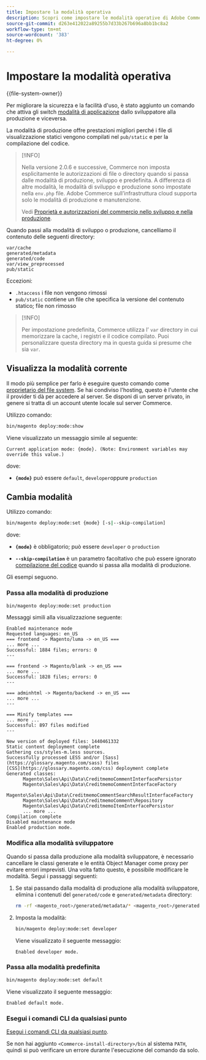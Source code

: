```yaml
---
title: Impostare la modalità operativa
description: Scopri come impostare le modalità operative di Adobe Commerce.
source-git-commit: d263e412022a89255b7d33b267b696a8bb1bc8a2
workflow-type: tm+mt
source-wordcount: '383'
ht-degree: 0%

---
```



# Impostare la modalità operativa

{{file-system-owner}}

Per migliorare la sicurezza e la facilità d&#39;uso, è stato aggiunto un comando che attiva gli switch [modalità di applicazione](../bootstrap/application-modes.md) dallo sviluppatore alla produzione e viceversa.

La modalità di produzione offre prestazioni migliori perché i file di visualizzazione statici vengono compilati nel `pub/static` e per la compilazione del codice.

>[!INFO]
>
>Nella versione 2.0.6 e successive, Commerce non imposta esplicitamente le autorizzazioni di file o directory quando si passa dalle modalità di produzione, sviluppo e predefinita. A differenza di altre modalità, le modalità di sviluppo e produzione sono impostate nella `env.php` file. Adobe Commerce sull’infrastruttura cloud supporta solo le modalità di produzione e manutenzione.
>
>Vedi [Proprietà e autorizzazioni del commercio nello sviluppo e nella produzione](../deployment/file-system-permissions.md).

Quando passi alla modalità di sviluppo o produzione, cancelliamo il contenuto delle seguenti directory:

```terminal
var/cache
generated/metadata
generated/code
var/view_preprocessed
pub/static
```

Eccezioni:

- `.htaccess` i file non vengono rimossi
- `pub/static` contiene un file che specifica la versione del contenuto statico; file non rimosso

>[!INFO]
>
>Per impostazione predefinita, Commerce utilizza l’ `var` directory in cui memorizzare la cache, i registri e il codice compilato. Puoi personalizzare questa directory ma in questa guida si presume che sia `var`.

## Visualizza la modalità corrente

Il modo più semplice per farlo è eseguire questo comando come [proprietario del file system](../../installation/prerequisites/file-system/overview.md). Se hai condiviso l&#39;hosting, questo è l&#39;utente che il provider ti dà per accedere al server. Se disponi di un server privato, in genere si tratta di un account utente locale sul server Commerce.

Utilizzo comando:

```bash
bin/magento deploy:mode:show
```

Viene visualizzato un messaggio simile al seguente:

```terminal
Current application mode: {mode}. (Note: Environment variables may override this value.)
```

dove:

- **`{mode}`** può essere `default`, `developer`oppure `production`

## Cambia modalità

Utilizzo comando:

```bash
bin/magento deploy:mode:set {mode} [-s|--skip-compilation]
```

dove:

- **`{mode}`** è obbligatorio; può essere `developer` o `production`

- **`--skip-compilation`** è un parametro facoltativo che può essere ignorato [compilazione del codice](../cli/code-compiler.md) quando si passa alla modalità di produzione.

Gli esempi seguono.

### Passa alla modalità di produzione

```bash
bin/magento deploy:mode:set production
```

Messaggi simili alla visualizzazione seguente:

```terminal
Enabled maintenance mode
Requested languages: en_US
=== frontend -> Magento/luma -> en_US ===
... more ...
Successful: 1884 files; errors: 0
---

=== frontend -> Magento/blank -> en_US ===
... more ...
Successful: 1828 files; errors: 0
---

=== adminhtml -> Magento/backend -> en_US ===
... more ...
---

=== Minify templates ===
... more ...
Successful: 897 files modified
---

New version of deployed files: 1440461332
Static content deployment complete
Gathering css/styles-m.less sources.
Successfully processed LESS and/or [Sass](https://glossary.magento.com/sass) files
[CSS](https://glossary.magento.com/css) deployment complete
Generated classes:
      Magento\Sales\Api\Data\CreditmemoCommentInterfacePersistor
      Magento\Sales\Api\Data\CreditmemoCommentInterfaceFactory
      Magento\Sales\Api\Data\CreditmemoCommentSearchResultInterfaceFactory
      Magento\Sales\Api\Data\CreditmemoComment\Repository
      Magento\Sales\Api\Data\CreditmemoItemInterfacePersistor
      ... more ...
Compilation complete
Disabled maintenance mode
Enabled production mode.
```

### Modifica alla modalità sviluppatore

Quando si passa dalla produzione alla modalità sviluppatore, è necessario cancellare le classi generate e le entità Object Manager come proxy per evitare errori imprevisti. Una volta fatto questo, è possibile modificare le modalità. Segui i passaggi seguenti:

1. Se stai passando dalla modalità di produzione alla modalità sviluppatore, elimina i contenuti del `generated/code` e `generated/metadata` directory:

   ```bash
   rm -rf <magento_root>/generated/metadata/* <magento_root>/generated/code/*
   ```

1. Imposta la modalità:

   ```bash
   bin/magento deploy:mode:set developer
   ```

   Viene visualizzato il seguente messaggio:

   ```terminal
   Enabled developer mode.
   ```

### Passa alla modalità predefinita

```bash
bin/magento deploy:mode:set default
```

Viene visualizzato il seguente messaggio:

```terminal
Enabled default mode.
```

### Esegui i comandi CLI da qualsiasi punto

[Esegui i comandi CLI da qualsiasi punto](../cli/config-cli.md#config-install-cli-first).

Se non hai aggiunto `<Commerce-install-directory>/bin` al sistema `PATH`, quindi si può verificare un errore durante l&#39;esecuzione del comando da solo.
